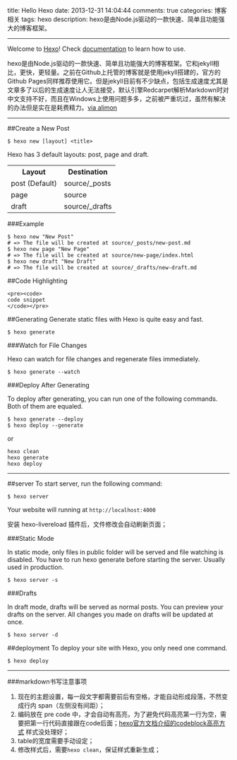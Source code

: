 title: Hello Hexo
date: 2013-12-31 14:04:44
comments: true
categories: 博客相关
tags: hexo
description: hexo是由Node.js驱动的一款快速、简单且功能强大的博客框架。

---

Welcome to [Hexo](http://zespia.tw/hexo)! Check [documentation](http://zespia.tw/hexo/docs) to learn how to use.

hexo是由Node.js驱动的一款快速、简单且功能强大的博客框架。它和jekyll相比，更快，更轻量。之前在Github上托管的博客就是使用jekyll搭建的，官方的Github Pages同样推荐使用它。但是jekyll目前有不少缺点，包括生成速度尤其是文章多了以后的生成速度让人无法接受，默认引擎Redcarpet解析Markdown时对中文支持不好，而且在Windows上使用问题多多，之前被严重坑过，虽然有解决的办法但是实在是耗费精力。[via alimon](http://yangjian.me/workspace/building-blog-with-hexo/)  

---

##Create a New Post

`$ hexo new [layout] <title>`

Hexo has 3 default layouts: post, page and draft.<table style="width:400px;"><tr><th>Layout</th><th>Destination</th></tr>
<tr><td>post (Default)</td><td>	source/_posts</td></tr>
<tr><td>page</td><td>	source</td></tr>
<tr><td>draft	</td><td>source/_drafts</td></tr></table>

###Example

<pre><code>$ hexo new "New Post"
# => The file will be created at source/_posts/new-post.md
$ hexo new page "New Page"
# => The file will be created at source/new-page/index.html
$ hexo new draft "New Draft"
# => The file will be created at source/_drafts/new-draft.md
</code></pre>

##Code Highlighting

<pre><code>&lt;pre&gt;&lt;code&gt;
code snippet
&lt;/code&gt;&lt;/pre&gt;
</code></pre>

##Generating
Generate static files with Hexo is quite easy and fast.

<pre><code>$ hexo generate</code></pre>

###Watch for File Changes

Hexo can watch for file changes and regenerate files immediately.

<pre><code>$ hexo generate --watch</code></pre>

###Deploy After Generating

To deploy after generating, you can run one of the following commands. Both of them are equaled.

<pre><code>$ hexo generate --deploy
$ hexo deploy --generate</code></pre>

or

<pre><code>hexo clean
hexo generate
hexo deploy
</code></pre>

---

##server
To start server, run the following command:

<pre><code>$ hexo server</code></pre>

Your website will running at `http://localhost:4000`

安装 hexo-livereload 插件后，文件修改会自动刷新页面；

###Static Mode

In static mode, only files in public folder will be served and file watching is disabled. You have to run hexo generate before starting the server. Usually used in production.

<pre><code>$ hexo server -s</code></pre>

###Drafts

In draft mode, drafts will be served as normal posts. You can preview your drafts on the server. All changes you made on drafts will be updated at once.

<pre><code>$ hexo server -d</code></pre>

##deployment
To deploy your site with Hexo, you only need one command.

<pre><code>$ hexo deploy</code></pre>

---

###markdown书写注意事项

1. 现在的主题设置，每一段文字都需要前后有空格，才能自动形成段落，不然变成行内 span（左侧没有间距）；
2. 编码放在 pre code 中，才会自动有高亮，为了避免代码高亮第一行为空，需要把第一行代码直接跟在code后面；[hexo官方文档介绍的codeblock高亮方式](http://zespia.tw/hexo/docs/tag-plugins.html#code-block) 样式没处理好；
3. table的宽度需要手动设定；
4. 修改样式后，需要`hexo clean`，保证样式重新生成；

